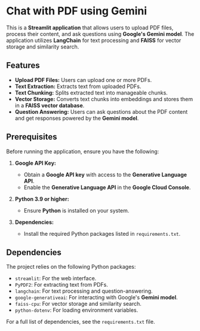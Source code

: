 # Chat with PDF using Gemini  

This is a **Streamlit application** that allows users to upload PDF files, process their content, and ask questions using **Google's Gemini model**. The application utilizes **LangChain** for text processing and **FAISS** for vector storage and similarity search.  

## Features  
- **Upload PDF Files:** Users can upload one or more PDFs.  
- **Text Extraction:** Extracts text from uploaded PDFs.  
- **Text Chunking:** Splits extracted text into manageable chunks.  
- **Vector Storage:** Converts text chunks into embeddings and stores them in a **FAISS vector database**.  
- **Question Answering:** Users can ask questions about the PDF content and get responses powered by the **Gemini model**.  

## Prerequisites  
Before running the application, ensure you have the following:  

1. **Google API Key:**  
   - Obtain a **Google API key** with access to the **Generative Language API**.  
   - Enable the **Generative Language API** in the **Google Cloud Console**.  

2. **Python 3.9 or higher:**  
   - Ensure **Python** is installed on your system.  

3. **Dependencies:**  
   - Install the required Python packages listed in `requirements.txt`.  

## Dependencies  
The project relies on the following Python packages:  

- `streamlit`: For the web interface.  
- `PyPDF2`: For extracting text from PDFs.  
- `langchain`: For text processing and question-answering.  
- `google-generativeai`: For interacting with Google's **Gemini model**.  
- `faiss-cpu`: For vector storage and similarity search.  
- `python-dotenv`: For loading environment variables.  

For a full list of dependencies, see the `requirements.txt` file. 

